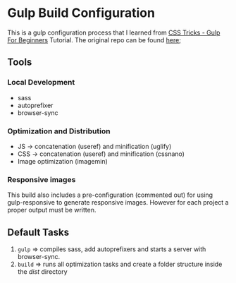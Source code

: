 # Gulp Build Configuration

This is a gulp configuration process that I learned from [CSS Tricks - Gulp For Beginners](https://css-tricks.com/gulp-for-beginners/) Tutorial. The original repo can be found [here](https://github.com/zellwk/gulp-starter-csstricks);

## Tools

### Local Development
- sass
- autoprefixer
- browser-sync

### Optimization and Distribution
- JS -> concatenation (useref) and minification (uglify)
- CSS -> concatenation (useref) and minification (cssnano)
- Image optimization (imagemin)

### Responsive images
This build also includes a pre-configuration (commented out) for using gulp-responsive to generate responsive images. However for each project a proper output must be written.

## Default Tasks

1. `gulp` => compiles sass, add autoprefixers and starts a server with browser-sync.
1. `build` => runs all optimization tasks and create a folder structure inside the _dist_ directory
